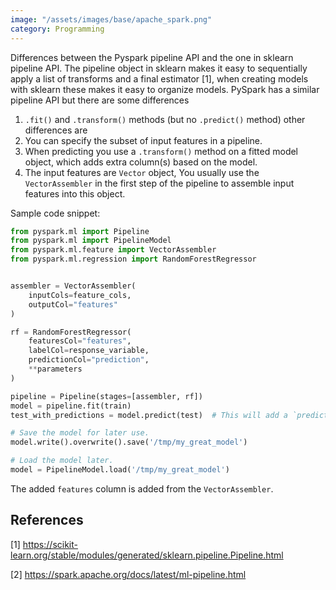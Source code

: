 ```yaml
---
image: "/assets/images/base/apache_spark.png"
category: Programming
---
```


Differences between the Pyspark pipeline API and the one in sklearn pipeline API.<!--more-->
The pipeline object in sklearn makes it easy to sequentially apply a list of transforms and a final estimator [1], when creating models with sklearn these makes it easy to organize models. 
PySpark has a similar pipeline API but there are some differences

1.  `.fit()` and `.transform()` methods (but no `.predict()` method) other differences are
2. You can specify the subset of input features in a pipeline.
3. When predicting you use a `.transform()` method on a fitted model object, which adds extra column(s) based on the model.
4. The input features are `Vector` object, You usually use the `VectorAssembler` in the first step of the pipeline to assemble input features into this object.

Sample code snippet:

```python
from pyspark.ml import Pipeline
from pyspark.ml import PipelineModel
from pyspark.ml.feature import VectorAssembler
from pyspark.ml.regression import RandomForestRegressor 


assembler = VectorAssembler(
    inputCols=feature_cols,
    outputCol="features"
)

rf = RandomForestRegressor(
    featuresCol="features",
    labelCol=response_variable,
    predictionCol="prediction",
    **parameters
)

pipeline = Pipeline(stages=[assembler, rf])
model = pipeline.fit(train)
test_with_predictions = model.predict(test)  # This will add a `prediction` column AND a `features` column to test.

# Save the model for later use.
model.write().overwrite().save('/tmp/my_great_model')

# Load the model later.
model = PipelineModel.load('/tmp/my_great_model')
```

The added `features` column is added from the `VectorAssembler`.


## References

[1] https://scikit-learn.org/stable/modules/generated/sklearn.pipeline.Pipeline.html

[2] https://spark.apache.org/docs/latest/ml-pipeline.html 
